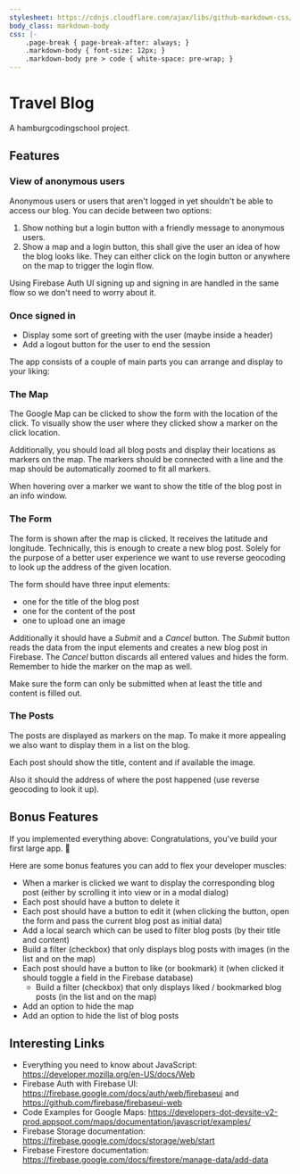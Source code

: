 ```yaml
---
stylesheet: https://cdnjs.cloudflare.com/ajax/libs/github-markdown-css/2.10.0/github-markdown.min.css
body_class: markdown-body
css: |-
    .page-break { page-break-after: always; }
    .markdown-body { font-size: 12px; }
    .markdown-body pre > code { white-space: pre-wrap; }
---
```


# Travel Blog

A hamburgcodingschool project.

## Features

### View of anonymous users

Anonymous users or users that aren't logged in yet shouldn't be able to access our blog. You can decide between two options:

1. Show nothing but a login button with a friendly message to anonymous users.
2. Show a map and a login button, this shall give the user an idea of how the blog looks like. They can either click on the login button or anywhere on the map to trigger the login flow.

Using Firebase Auth UI signing up and signing in are handled in the same flow so we don't need to worry about it.

### Once signed in

-   Display some sort of greeting with the user (maybe inside a header)
-   Add a logout button for the user to end the session

The app consists of a couple of main parts you can arrange and display to your liking:

### The Map

The Google Map can be clicked to show the form with the location of the click. To visually show the user where they clicked show a marker on the click location.

Additionally, you should load all blog posts and display their locations as markers on the map. The markers should be connected with a line and the map should be automatically zoomed to fit all markers.

When hovering over a marker we want to show the title of the blog post in an info window.

### The Form

The form is shown after the map is clicked. It receives the latitude and longitude. Technically, this is enough to create a new blog post. Solely for the purpose of a better user experience we want to use reverse geocoding to look up the address of the given location.

The form should have three input elements:

-   one for the title of the blog post
-   one for the content of the post
-   one to upload one an image

Additionally it should have a _Submit_ and a _Cancel_ button. The _Submit_ button reads the data from the input elements and creates a new blog post in Firebase. The _Cancel_ button discards all entered values and hides the form. Remember to hide the marker on the map as well.

Make sure the form can only be submitted when at least the title and content is filled out.

### The Posts

The posts are displayed as markers on the map. To make it more appealing we also want to display them in a list on the blog.

Each post should show the title, content and if available the image.

Also it should the address of where the post happened (use reverse geocoding to look it up).

## Bonus Features

If you implemented everything above: Congratulations, you've build your first large app. 👏

Here are some bonus features you can add to flex your developer muscles:

-   When a marker is clicked we want to display the corresponding blog post (either by scrolling it into view or in a modal dialog)
-   Each post should have a button to delete it
-   Each post should have a button to edit it (when clicking the button, open the form and pass the current blog post as initial data)
-   Add a local search which can be used to filter blog posts (by their title and content)
-   Build a filter (checkbox) that only displays blog posts with images (in the list and on the map)
-   Each post should have a button to like (or bookmark) it (when clicked it should toggle a field in the Firebase database)
    -   Build a filter (checkbox) that only displays liked / bookmarked blog posts (in the list and on the map)
-   Add an option to hide the map
-   Add an option to hide the list of blog posts

## Interesting Links

-   Everything you need to know about JavaScript: https://developer.mozilla.org/en-US/docs/Web
-   Firebase Auth with Firebase UI: https://firebase.google.com/docs/auth/web/firebaseui and https://github.com/firebase/firebaseui-web
-   Code Examples for Google Maps: https://developers-dot-devsite-v2-prod.appspot.com/maps/documentation/javascript/examples/
-   Firebase Storage documentation: https://firebase.google.com/docs/storage/web/start
-   Firebase Firestore documentation: https://firebase.google.com/docs/firestore/manage-data/add-data
